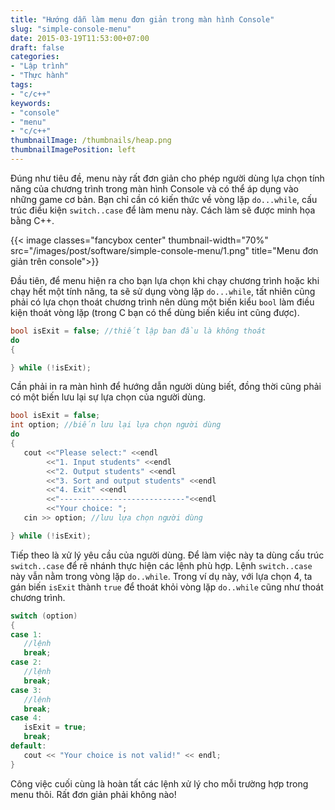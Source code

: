 ```yaml
---
title: "Hướng dẫn làm menu đơn giản trong màn hình Console"
slug: "simple-console-menu"
date: 2015-03-19T11:53:00+07:00
draft: false
categories:
- "Lập trình"
- "Thực hành"
tags:
- "c/c++"
keywords:
- "console"
- "menu"
- "c/c++"
thumbnailImage: /thumbnails/heap.png
thumbnailImagePosition: left
---
```


Đúng như tiêu đề, menu này rất đơn giản cho phép người dùng lựa chọn tính năng của chương trình trong màn hình Console và có thể áp dụng vào những game cơ bản. Bạn chỉ cần có kiến thức về vòng lặp `do...while`, cấu trúc điều kiện `switch..case` để làm menu này. Cách làm sẽ được minh họa bằng C++.

<!--more-->

{{< image classes="fancybox center" thumbnail-width="70%" src="/images/post/software/simple-console-menu/1.png" title="Menu đơn giản trên console">}}

Đầu tiên, để menu hiện ra cho bạn lựa chọn khi chạy chương trình hoặc khi chạy hết một tính năng, ta sẽ sử dụng vòng lặp `do...while`, tất nhiên cũng phải có lựa chọn thoát chương trình nên dùng một biến kiểu `bool` làm điều kiện thoát vòng lặp (trong C bạn có thể dùng biến kiểu int cũng được).

```cpp
bool isExit = false; //thiết lập ban đầu là không thoát
do
{

} while (!isExit);
```

Cần phải in ra màn hình để hướng dẫn người dùng biết, đồng thời cũng phải có một biến lưu lại sự lựa chọn của người dùng.

```cpp
bool isExit = false;
int option; //biến lưu lại lựa chọn người dùng
do
{
   cout <<"Please select:" <<endl
        <<"1. Input students" <<endl
        <<"2. Output students" <<endl
        <<"3. Sort and output students" <<endl
        <<"4. Exit" <<endl
        <<"----------------------------"<<endl
        <<"Your choice: ";
   cin >> option; //lưu lựa chọn người dùng

} while (!isExit);
```

Tiếp theo là xử lý yêu cầu của người dùng. Để làm việc này ta dùng cấu trúc `switch..case` để rẽ nhánh thực hiện các lệnh phù hợp. Lệnh `switch..case` này vẫn nằm trong vòng lặp `do..while`. Trong ví dụ này, với lựa chọn 4, ta gán biến `isExit` thành `true` để thoát khỏi vòng lặp `do..while` cũng như thoát chương trình.

```cpp
switch (option)
{
case 1:
   //lệnh
   break;
case 2:
   //lệnh
   break;
case 3:
   //lệnh
   break;
case 4:
   isExit = true;
   break;
default:
   cout << "Your choice is not valid!" << endl;
}
```

Công việc cuối cùng là hoàn tất các lệnh xử lý cho mỗi trường hợp trong menu thôi. Rất đơn giản phải không nào!